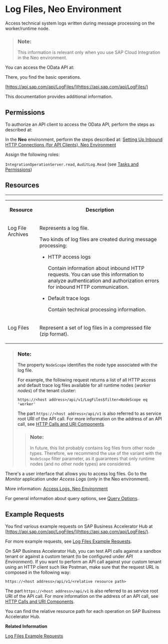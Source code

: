 <!-- loio93bc3722533741c7a48eec6a8352f060 -->

# Log Files, Neo Environment

Access technical system logs written during message processing on the worker/runtime node.

> ### Note:  
> This information is relevant only when you use SAP Cloud Integration in the Neo environment.

You can access the OData API at:

There, you find the basic operations.

[https://api.sap.com/api/LogFiles/](https://api.sap.com/api/LogFiles/)

This documentation provides additional information.



<a name="loio93bc3722533741c7a48eec6a8352f060__section_fkz_c3k_t4b"/>

## Permissions

To authorize an API client to access the OData API, perform the steps as described at:

In the **Neo** environment, perform the steps described at: [Setting Up Inbound HTTP Connections \(for API Clients\), Neo Environment](../ConnectionSetup/setting-up-inbound-http-connections-for-api-clients-neo-environment-fbae09c.md) 

Assign the following roles:

`IntegrationOperationServer.read`, `AuditLog.Read` \(see [Tasks and Permissions](../SecurityNeo/tasks-and-permissions-556d557.md)\)



<a name="loio93bc3722533741c7a48eec6a8352f060__section_uvw_dlf_t4b"/>

## Resources

****


<table>
<tr>
<th valign="top">

Resource



</th>
<th valign="top">

Description



</th>
</tr>
<tr>
<td valign="top">

Log File Archives



</td>
<td valign="top">

Represents a log file.

Two kinds of log files are created during message processing:

-   HTTP access logs

    Contain information about inbound HTTP requests. You can use this information to analyze authentication and authorization errors for inbound HTTP communication.

-   Default trace logs

    Contain technical processing information.




</td>
</tr>
<tr>
<td valign="top">

Log Files



</td>
<td valign="top">

Represent a set of log files in a compressed file \(zip format\).



</td>
</tr>
</table>

> ### Note:  
> The property `NodeScope` identifies the node type associated with the log file.
> 
> For example, the following request returns a list of all HTTP access and default trace log files available for all runtime nodes \(*worker nodes*\) of the tenant cluster:
> 
> `https://<host address>/api/v1/LogFiles$filter=NodeScope eq 'worker'`
> 
> The part `https://<host address>/api/v1` is also referred to as service root URI of the API call. For more information on the address of an API call, see [HTTP Calls and URI Components](http-calls-and-uri-components-ca75e12.md).
> 
> > ### Note:  
> > In future, this list probably contains log files from other node types. Therefore, we recommend the use of the variant with the `NodeScope` filter parameter, as it guarantees that only runtime nodes \(and no other node types\) are considered.

There's a user interface that allows you to access log files. Go to the *Monitor* application under *Access Logs* \(only in the Neo environment\).

More information: [Access Logs, Neo Environment](../Operations/access-logs-neo-environment-d5a4113.md)

For general information about query options, see [Query Options](query-options-99f4b70.md).



<a name="loio93bc3722533741c7a48eec6a8352f060__section_wsk_33x_54b"/>

## Example Requests

You find various example requests on SAP Business Accelerator Hub at [https://api.sap.com/api/LogFiles/](https://api.sap.com/api/LogFiles/).

For more example requests, see [Log Files Example Requests](log-files-example-requests-4e17410.md).



On SAP Business Accelerator Hub, you can test API calls against a sandbox tenant or against a custom tenant \(to be configured under *API Environment*\). If you want to perform an API call against your custom tenant using an HTTP client such like Postman, make sure that the request URL is composed in the following way:

`https://<host address>/api/v1/<relative resource path>`

The part `https://<host address>/api/v1` is also referred to as service root URI of the API call. For more information on the address of an API call, see [HTTP Calls and URI Components](http-calls-and-uri-components-ca75e12.md).

You can find the relative resource path for each operation on SAP Business Accelerator Hub.

**Related Information**  


[Log Files Example Requests](log-files-example-requests-4e17410.md "")

